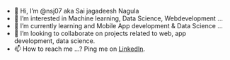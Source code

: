 - 👋 Hi, I’m @nsj07 aka Sai jagadeesh Nagula
- 👀 I’m interested in Machine learning, Data Science, Webdevelopment ...
- 🌱 I’m currently learning and Mobile App development & Data Science ...
- 💞️ I’m looking to collaborate on projects related to web, app development, data science.
- 📫 How to reach me ...? Ping me on <a href="https://www.linkedin.com/in/saijagadeesh-nagula/">LinkedIn</a>.

<!---
nsj07/nsj07 is a ✨ special ✨ repository because its `README.md` (this file) appears on your GitHub profile.
You can click the Preview link to take a look at your changes.
--->
